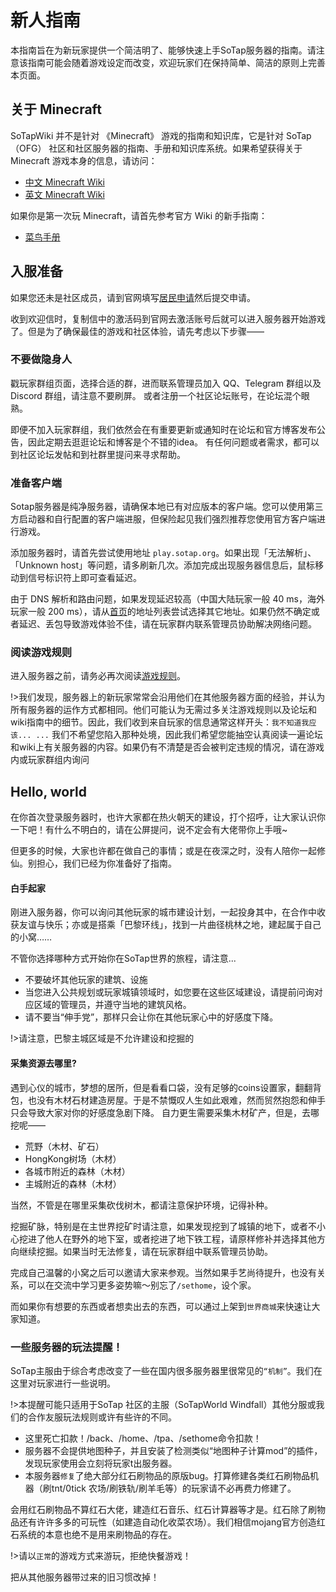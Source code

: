 # 新人指南
本指南旨在为新玩家提供一个简洁明了、能够快速上手SoTap服务器的指南。请注意该指南可能会随着游戏设定而改变，欢迎玩家们在保持简单、简洁的原则上完善本页面。

## 关于 Minecraft

SoTapWiki 并不是针对 《Minecraft》 游戏的指南和知识库，它是针对 SoTap（OFG） 社区和社区服务器的指南、手册和知识库系统。如果希望获得关于 Minecraft 游戏本身的信息，请访问：

- [中文 Minecraft Wiki](https://minecraft-zh.gamepedia.com/)
- [英文 Minecraft Wiki](https://minecraft.gamepedia.com/)

如果你是第一次玩 Minecraft，请首先参考官方 Wiki 的新手指南：

- [菜鸟手册](http://minecraft-zh.gamepedia.com/%E6%95%99%E7%A8%8B/%E8%8F%9C%E9%B8%9F%E6%89%8B%E5%86%8C)

## 入服准备
如果您还未是社区成员，请到官网填写[居民申请](https://sapherise.typeform.com/to/ywFa9A)然后提交申请。

收到欢迎信时，复制信中的激活码到官网去激活账号后就可以进入服务器开始游戏了。但是为了确保最佳的游戏和社区体验，请先考虑以下步骤——

### 不要做隐身人

戳玩家群组页面，选择合适的群，进而联系管理员加入 QQ、Telegram 群组以及 Discord 群组，请注意不要刷屏。
或者注册一个社区论坛账号，在论坛混个眼熟。

即便不加入玩家群组，我们依然会在有重要更新或通知时在论坛和官方博客发布公告，因此定期去逛逛论坛和博客是个不错的idea。
有任何问题或者需求，都可以到社区论坛发帖和到社群里提问来寻求帮助。

### 准备客户端
Sotap服务器是纯净服务器，请确保本地已有对应版本的客户端。您可以使用第三方启动器和自行配置的客户端进服，但保险起见我们强烈推荐您使用官方客户端进行游戏。

添加服务器时，请首先尝试使用地址 `play.sotap.org`。如果出现「无法解析」、「Unknown host」等问题，请多刷新几次。添加完成出现服务器信息后，鼠标移动到信号标识符上即可查看延迟。

由于 DNS 解析和路由问题，如果发现延迟较高（中国大陆玩家一般 40 ms，海外玩家一般 200 ms），请从[首页](/)的地址列表尝试选择其它地址。如果仍然不确定或者延迟、丢包导致游戏体验不佳，请在玩家群内联系管理员协助解决网络问题。

### 阅读游戏规则
进入服务器之前，请务必再次阅读[游戏规则](https://sotap.org/rules)。

!>我们发现，服务器上的新玩家常常会沿用他们在其他服务器方面的经验，并认为所有服务器的运作方式都相同。他们可能认为无需过多关注游戏规则以及论坛和wiki指南中的细节。因此，我们收到来自玩家的信息通常这样开头：`我不知道我应该... ...`
我们不希望您陷入那种处境，因此我们希望您能抽空认真阅读一遍论坛和wiki上有关服务器的内容。如果仍有不清楚是否会被判定违规的情况，请在游戏内或玩家群组内询问

## Hello, world

在你首次登录服务器时，也许大家都在热火朝天的建设，打个招呼，让大家认识你一下吧！有什么不明白的，请在公屏提问，说不定会有大佬带你上手哦~

但更多的时候，大家也许都在做自己的事情；或是在夜深之时，没有人陪你一起修仙。别担心，我们已经为你准备好了指南。

#### 白手起家
刚进入服务器，你可以询问其他玩家的城市建设计划，一起投身其中，在合作中收获友谊与快乐；亦或是搭乘「巴黎环线」，找到一片曲径桃林之地，建起属于自己的小窝……

不管你选择哪种方式开始你在SoTap世界的旅程，请注意...

- 不要破坏其他玩家的建筑、设施
- 当您进入公共规划或玩家城镇领域时，如您要在这些区域建设，请提前问询对应区域的管理员，并遵守当地的建筑风格。
- 请不要当“伸手党”，那样只会让你在其他玩家心中的好感度下降。

!>请注意，巴黎主城区域是不允许建设和挖掘的

#### 采集资源去哪里?
遇到心仪的城市，梦想的居所，但是看看口袋，没有足够的coins设置家，翻翻背包，也没有木材石材建造房屋。于是不禁慨叹人生如此艰难，然而贸然抱怨和伸手只会导致大家对你的好感度急剧下降。 自力更生需要采集木材矿产，但是，去哪挖呢——

- 荒野（木材、矿石）
- HongKong树场（木材）
- 各城市附近的森林（木材）
- 主城附近的森林（木材）

当然，不管是在哪里采集砍伐树木，都请注意保护环境，记得补种。

挖掘矿脉，特别是在主世界挖矿时请注意，如果发现挖到了城镇的地下，或者不小心挖进了他人在野外的地下室，或者挖进了地下铁工程，请原样修补并选择其他方向继续挖掘。如果当时无法修复，请在玩家群组中联系管理员协助。

完成自己温馨的小窝之后可以邀请大家来参观。当然如果手艺尚待提升，也没有关系，可以在交流中学习更多姿势嘛～别忘了`/sethome`，设个家。

而如果你有想要的东西或者想卖出去的东西，可以通过上架到`世界商城`来快速让大家知道。

### 一些服务器的玩法提醒！

SoTap主服由于综合考虑改变了一些在国内很多服务器里很常见的`“机制”`。我们在这里对玩家进行一些说明。

!>本提醒可能只适用于SoTap 社区的主服（SoTapWorld Windfall）其他分服或我们的合作友服玩法规则或许有些许的不同。

- 这里死亡扣款！/back、/home、/tpa、/sethome命令扣款！
- 服务器不会提供地图种子，并且安装了检测类似“地图种子计算mod”的插件，发现玩家使用会立刻将玩家t出服务器。
- 本服务器`修复`了绝大部分红石刷物品的原版bug。打算修建各类红石刷物品机器（刷tnt/0tick 农场/刷铁轨/刷羊毛等）的玩家请不必再费力修建了。

会用红石刷物品不算红石大佬，建造红石音乐、红石计算器等才是。红石除了刷物品还有许许多多的可玩性（如建造自动化收菜农场）。我们相信mojang官方创造红石系统的本意也绝不是用来刷物品的存在。

!>请以`正常`的游戏方式来游玩，拒绝快餐游戏！

把从其他服务器带过来的旧习惯改掉！
